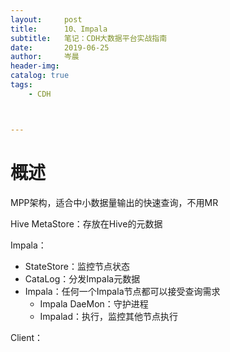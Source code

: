 ```yaml
---
layout:     post  
title:      10、Impala    
subtitle:   笔记：CDH大数据平台实战指南 
date:       2019-06-25  
author:     岑晨  
header-img: 
catalog: true  
tags:  
    - CDH 



---
```


# 概述

MPP架构，适合中小数据量输出的快速查询，不用MR

Hive MetaStore：存放在Hive的元数据

Impala：

- StateStore：监控节点状态
- CataLog：分发Impala元数据
- Impala：任何一个Impala节点都可以接受查询需求
  - Impala DaeMon：守护进程
  - Impalad：执行，监控其他节点执行

Client：